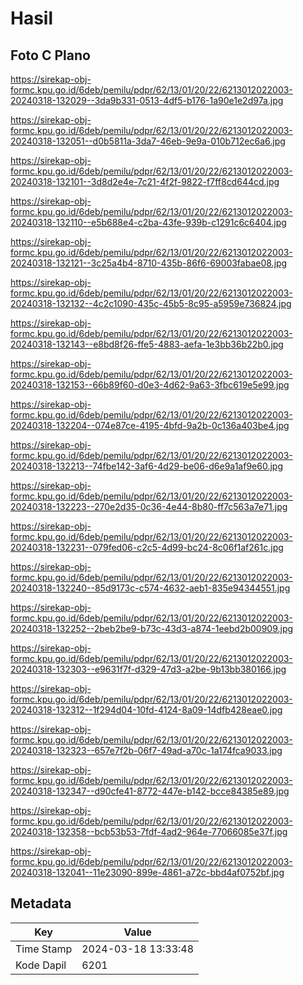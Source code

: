 # Hasil

## Foto C Plano

https://sirekap-obj-formc.kpu.go.id/6deb/pemilu/pdpr/62/13/01/20/22/6213012022003-20240318-132029--3da9b331-0513-4df5-b176-1a90e1e2d97a.jpg

https://sirekap-obj-formc.kpu.go.id/6deb/pemilu/pdpr/62/13/01/20/22/6213012022003-20240318-132051--d0b5811a-3da7-46eb-9e9a-010b712ec6a6.jpg

https://sirekap-obj-formc.kpu.go.id/6deb/pemilu/pdpr/62/13/01/20/22/6213012022003-20240318-132101--3d8d2e4e-7c21-4f2f-9822-f7ff8cd644cd.jpg

https://sirekap-obj-formc.kpu.go.id/6deb/pemilu/pdpr/62/13/01/20/22/6213012022003-20240318-132110--e5b688e4-c2ba-43fe-939b-c1291c6c6404.jpg

https://sirekap-obj-formc.kpu.go.id/6deb/pemilu/pdpr/62/13/01/20/22/6213012022003-20240318-132121--3c25a4b4-8710-435b-86f6-69003fabae08.jpg

https://sirekap-obj-formc.kpu.go.id/6deb/pemilu/pdpr/62/13/01/20/22/6213012022003-20240318-132132--4c2c1090-435c-45b5-8c95-a5959e736824.jpg

https://sirekap-obj-formc.kpu.go.id/6deb/pemilu/pdpr/62/13/01/20/22/6213012022003-20240318-132143--e8bd8f26-ffe5-4883-aefa-1e3bb36b22b0.jpg

https://sirekap-obj-formc.kpu.go.id/6deb/pemilu/pdpr/62/13/01/20/22/6213012022003-20240318-132153--66b89f60-d0e3-4d62-9a63-3fbc619e5e99.jpg

https://sirekap-obj-formc.kpu.go.id/6deb/pemilu/pdpr/62/13/01/20/22/6213012022003-20240318-132204--074e87ce-4195-4bfd-9a2b-0c136a403be4.jpg

https://sirekap-obj-formc.kpu.go.id/6deb/pemilu/pdpr/62/13/01/20/22/6213012022003-20240318-132213--74fbe142-3af6-4d29-be06-d6e9a1af9e60.jpg

https://sirekap-obj-formc.kpu.go.id/6deb/pemilu/pdpr/62/13/01/20/22/6213012022003-20240318-132223--270e2d35-0c36-4e44-8b80-ff7c563a7e71.jpg

https://sirekap-obj-formc.kpu.go.id/6deb/pemilu/pdpr/62/13/01/20/22/6213012022003-20240318-132231--079fed06-c2c5-4d99-bc24-8c06f1af261c.jpg

https://sirekap-obj-formc.kpu.go.id/6deb/pemilu/pdpr/62/13/01/20/22/6213012022003-20240318-132240--85d9173c-c574-4632-aeb1-835e94344551.jpg

https://sirekap-obj-formc.kpu.go.id/6deb/pemilu/pdpr/62/13/01/20/22/6213012022003-20240318-132252--2beb2be9-b73c-43d3-a874-1eebd2b00909.jpg

https://sirekap-obj-formc.kpu.go.id/6deb/pemilu/pdpr/62/13/01/20/22/6213012022003-20240318-132303--e9631f7f-d329-47d3-a2be-9b13bb380166.jpg

https://sirekap-obj-formc.kpu.go.id/6deb/pemilu/pdpr/62/13/01/20/22/6213012022003-20240318-132312--1f294d04-10fd-4124-8a09-14dfb428eae0.jpg

https://sirekap-obj-formc.kpu.go.id/6deb/pemilu/pdpr/62/13/01/20/22/6213012022003-20240318-132323--657e7f2b-06f7-49ad-a70c-1a174fca9033.jpg

https://sirekap-obj-formc.kpu.go.id/6deb/pemilu/pdpr/62/13/01/20/22/6213012022003-20240318-132347--d90cfe41-8772-447e-b142-bcce84385e89.jpg

https://sirekap-obj-formc.kpu.go.id/6deb/pemilu/pdpr/62/13/01/20/22/6213012022003-20240318-132358--bcb53b53-7fdf-4ad2-964e-77066085e37f.jpg

https://sirekap-obj-formc.kpu.go.id/6deb/pemilu/pdpr/62/13/01/20/22/6213012022003-20240318-132041--11e23090-899e-4861-a72c-bbd4af0752bf.jpg


## Metadata

| Key        | Value               |
| ---------- | ------------------- |
| Time Stamp | 2024-03-18 13:33:48 |
| Kode Dapil | 6201                |



